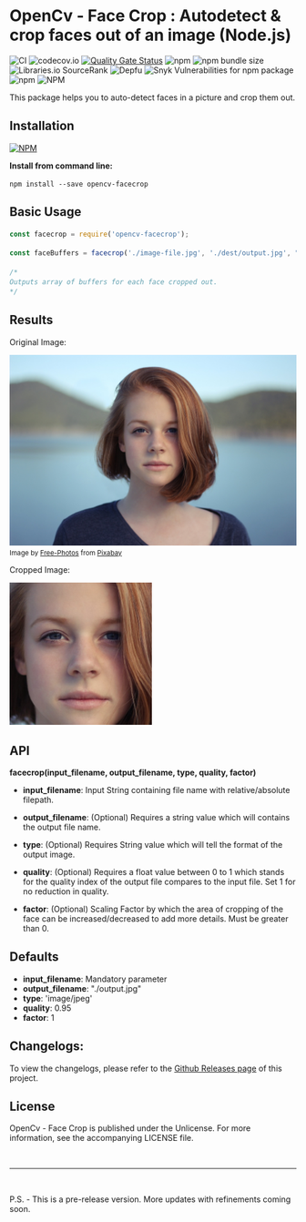 # OpenCv - Face Crop : Autodetect & crop faces out of an image (Node.js)

![CI](https://github.com/arghyadeep-k/opencv-facecrop/workflows/CI/badge.svg?branch=master)
![codecov.io](https://codecov.io/github/arghyadeep-k/opencv-facecrop/coverage.svg?branch=master)
[![Quality Gate Status](https://sonarcloud.io/api/project_badges/measure?project=arghyadeep-k_opencv-facecrop&metric=alert_status)](https://sonarcloud.io/dashboard?id=arghyadeep-k_opencv-facecrop)
![npm](https://img.shields.io/npm/v/opencv-facecrop)
![npm bundle size](https://img.shields.io/bundlephobia/min/opencv-facecrop)
![Libraries.io SourceRank](https://img.shields.io/librariesio/sourcerank/npm/opencv-facecrop)
![Depfu](https://img.shields.io/depfu/arghyadeep-k/opencv-facecrop)
![Snyk Vulnerabilities for npm package](https://img.shields.io/snyk/vulnerabilities/npm/opencv-facecrop)
![npm](https://img.shields.io/npm/dt/opencv-facecrop)
![NPM](https://img.shields.io/npm/l/opencv-facecrop?color=blue)


This package helps you to auto-detect faces in a picture and crop them out.

## Installation

[![NPM](https://nodei.co/npm/opencv-facecrop.png)](https://nodei.co/npm/opencv-facecrop/)

**Install from command line:**

`npm install --save opencv-facecrop`



## Basic Usage
```javascript
const facecrop = require('opencv-facecrop');

const faceBuffers = facecrop('./image-file.jpg', './dest/output.jpg', "image/jpeg", 0.95, 1.5);

/* 
Outputs array of buffers for each face cropped out.
*/
```

## Results

Original Image:

<img src="https://github.com/arghyadeep-k/resources/raw/master/opencv-facecrop_test-file-1.jpg">
<small>Image by <a href="https://pixabay.com/photos/?utm_source=link-attribution&amp;utm_medium=referral&amp;utm_campaign=image&amp;utm_content=919048">Free-Photos</a> from <a href="https://pixabay.com/?utm_source=link-attribution&amp;utm_medium=referral&amp;utm_campaign=image&amp;utm_content=919048">Pixabay</a></small>

<br>

Cropped Image:

<img src="https://github.com/arghyadeep-k/resources/raw/master/opencv-facecrop_test-file-1-output.jpg" width=250px>


## API

**facecrop(input_filename, output_filename, type, quality, factor)**

- **input_filename**: Input String containing file name with relative/absolute filepath.

- **output_filename**: (Optional) Requires a string value which will contains the output file name.

- **type**: (Optional) Requires String value which will tell the format of the output image.

- **quality**: (Optional) Requires a float value between 0 to 1 which stands for the quality index of the output file compares to the input file. Set 1 for no reduction in quality.

- **factor**: (Optional) Scaling Factor by which the area of cropping of the face can be increased/decreased to add more details. Must be greater than 0.

## Defaults 

 - **input_filename**: Mandatory parameter
 - **output_filename**: "./output.jpg"
 - **type**: 'image/jpeg'
 - **quality**: 0.95
 - **factor**: 1

## Changelogs:
To view the changelogs, please refer to the <a href="https://github.com/arghyadeep-k/opencv-facecrop/releases">Github Releases page</a> of this project.

## License

OpenCv - Face Crop is published under the Unlicense. For more information, see the accompanying LICENSE file. 

<br>

---

<br>

P.S. - This is a pre-release version. More updates with refinements coming soon.
